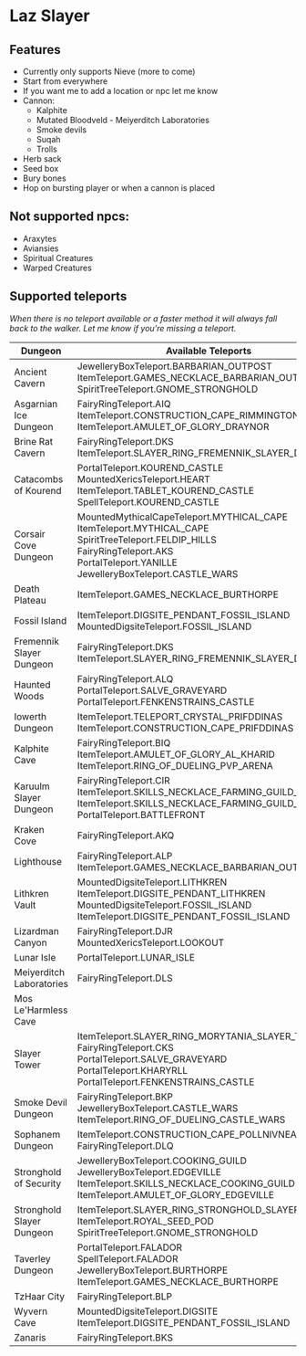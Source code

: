 # Laz Slayer

## Features
- Currently only supports Nieve (more to come)
- Start from everywhere
- If you want me to add a location or npc let me know
- Cannon:
  - Kalphite
  - Mutated Bloodveld - Meiyerditch Laboratories
  - Smoke devils
  - Suqah
  - Trolls
- Herb sack
- Seed box
- Bury bones 
- Hop on bursting player or when a cannon is placed

## Not supported npcs:
 - Araxytes
 - Aviansies
 - Spiritual Creatures
 - Warped Creatures

## Supported teleports
_When there is no teleport available or a faster method it will always fall back to the walker. Let me know if you're missing a teleport._

| Dungeon                   | Available Teleports                                                                                                                                                                               |
|---------------------------|---------------------------------------------------------------------------------------------------------------------------------------------------------------------------------------------------|
| Ancient Cavern            | JewelleryBoxTeleport.BARBARIAN_OUTPOST<br>ItemTeleport.GAMES_NECKLACE_BARBARIAN_OUTPOST<br>SpiritTreeTeleport.GNOME_STRONGHOLD                                                                    |
| Asgarnian Ice Dungeon     | FairyRingTeleport.AIQ <br> ItemTeleport.CONSTRUCTION_CAPE_RIMMINGTON <br> ItemTeleport.AMULET_OF_GLORY_DRAYNOR                                                                                    |
| Brine Rat Cavern          | FairyRingTeleport.DKS<br> ItemTeleport.SLAYER_RING_FREMENNIK_SLAYER_DUNGEON                                                                                                                       |
| Catacombs of Kourend      | PortalTeleport.KOUREND_CASTLE<br>MountedXericsTeleport.HEART<br>ItemTeleport.TABLET_KOUREND_CASTLE<br>SpellTeleport.KOUREND_CASTLE                                                                |
| Corsair Cove Dungeon      | MountedMythicalCapeTeleport.MYTHICAL_CAPE<br>ItemTeleport.MYTHICAL_CAPE<br>SpiritTreeTeleport.FELDIP_HILLS<br>FairyRingTeleport.AKS<br>PortalTeleport.YANILLE<br>JewelleryBoxTeleport.CASTLE_WARS |
| Death Plateau             | ItemTeleport.GAMES_NECKLACE_BURTHORPE                                                                                                                                                             |
| Fossil Island             | ItemTeleport.DIGSITE_PENDANT_FOSSIL_ISLAND<br>MountedDigsiteTeleport.FOSSIL_ISLAND                                                                                                                |
| Fremennik Slayer Dungeon  | FairyRingTeleport.DKS<br>ItemTeleport.SLAYER_RING_FREMENNIK_SLAYER_DUNGEON                                                                                                                        |
| Haunted Woods             | FairyRingTeleport.ALQ<br>PortalTeleport.SALVE_GRAVEYARD<br>PortalTeleport.FENKENSTRAINS_CASTLE                                                                                                    |
| Iowerth Dungeon           | ItemTeleport.TELEPORT_CRYSTAL_PRIFDDINAS<br>ItemTeleport.CONSTRUCTION_CAPE_PRIFDDINAS                                                                                                             |
| Kalphite Cave             | FairyRingTeleport.BIQ<br>ItemTeleport.AMULET_OF_GLORY_AL_KHARID<br>ItemTeleport.RING_OF_DUELING_PVP_ARENA                                                                                         |
| Karuulm Slayer Dungeon    | FairyRingTeleport.CIR<br>ItemTeleport.SKILLS_NECKLACE_FARMING_GUILD_INSIDE<br>ItemTeleport.SKILLS_NECKLACE_FARMING_GUILD_OUTSIDE<br>PortalTeleport.BATTLEFRONT                                    |
| Kraken Cove               | FairyRingTeleport.AKQ                                                                                                                                                                             |
| Lighthouse                | FairyRingTeleport.ALP<br>ItemTeleport.GAMES_NECKLACE_BARBARIAN_OUTPOST                                                                                                                            |
| Lithkren Vault            | MountedDigsiteTeleport.LITHKREN<br>ItemTeleport.DIGSITE_PENDANT_LITHKREN<br>MountedDigsiteTeleport.FOSSIL_ISLAND<br>ItemTeleport.DIGSITE_PENDANT_FOSSIL_ISLAND                                    |
| Lizardman Canyon          | FairyRingTeleport.DJR<br>MountedXericsTeleport.LOOKOUT                                                                                                                                            |
| Lunar Isle                | PortalTeleport.LUNAR_ISLE                                                                                                                                                                         |
| Meiyerditch Laboratories  | FairyRingTeleport.DLS                                                                                                                                                                             |
| Mos Le'Harmless Cave      |                                                                                                                                                                                                   |
| Slayer Tower              | ItemTeleport.SLAYER_RING_MORYTANIA_SLAYER_TOWER<br>FairyRingTeleport.CKS<br>PortalTeleport.SALVE_GRAVEYARD<br>PortalTeleport.KHARYRLL<br>PortalTeleport.FENKENSTRAINS_CASTLE                      |
| Smoke Devil Dungeon       | FairyRingTeleport.BKP<br>JewelleryBoxTeleport.CASTLE_WARS<br>ItemTeleport.RING_OF_DUELING_CASTLE_WARS                                                                                             |
| Sophanem Dungeon          | ItemTeleport.CONSTRUCTION_CAPE_POLLNIVNEACH<br>FairyRingTeleport.DLQ                                                                                                                              |
| Stronghold of Security    | JewelleryBoxTeleport.COOKING_GUILD<br>JewelleryBoxTeleport.EDGEVILLE<br>ItemTeleport.SKILLS_NECKLACE_COOKING_GUILD<br>ItemTeleport.AMULET_OF_GLORY_EDGEVILLE                                      |
| Stronghold Slayer Dungeon | ItemTeleport.SLAYER_RING_STRONGHOLD_SLAYER_CAVE<br>ItemTeleport.ROYAL_SEED_POD<br>SpiritTreeTeleport.GNOME_STRONGHOLD                                                                             |
| Taverley Dungeon          | PortalTeleport.FALADOR<br>SpellTeleport.FALADOR<br>JewelleryBoxTeleport.BURTHORPE<br>ItemTeleport.GAMES_NECKLACE_BURTHORPE                                                                        |
| TzHaar City               | FairyRingTeleport.BLP                                                                                                                                                                             |
| Wyvern Cave               | MountedDigsiteTeleport.DIGSITE<br>ItemTeleport.DIGSITE_PENDANT_FOSSIL_ISLAND                                                                                                                      |
| Zanaris                   | FairyRingTeleport.BKS                                                                                                                                                                             |
